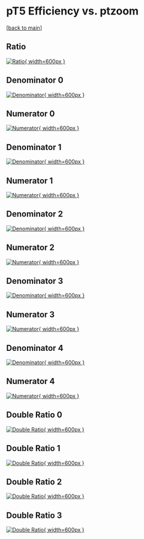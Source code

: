 # pT5 Efficiency vs. ptzoom

[[back to main](./)]



## Ratio

[![Ratio](../mtv/var/pT5_loweta_13_1_eff_ptzoom.png){ width=600px }](../mtv/var/pT5_loweta_13_1_eff_ptzoom.pdf)

## Denominator 0

[![Denominator](../mtv/den/pT5_loweta_13_1_eff_ptzoom_den0.png){ width=600px }](../mtv/den/pT5_loweta_13_1_eff_ptzoom_den0.pdf)

## Numerator 0

[![Numerator](../mtv/num/pT5_loweta_13_1_eff_ptzoom_num0.png){ width=600px }](../mtv/num/pT5_loweta_13_1_eff_ptzoom_num0.pdf)

## Denominator 1

[![Denominator](../mtv/den/pT5_loweta_13_1_eff_ptzoom_den1.png){ width=600px }](../mtv/den/pT5_loweta_13_1_eff_ptzoom_den1.pdf)

## Numerator 1

[![Numerator](../mtv/num/pT5_loweta_13_1_eff_ptzoom_num1.png){ width=600px }](../mtv/num/pT5_loweta_13_1_eff_ptzoom_num1.pdf)

## Denominator 2

[![Denominator](../mtv/den/pT5_loweta_13_1_eff_ptzoom_den2.png){ width=600px }](../mtv/den/pT5_loweta_13_1_eff_ptzoom_den2.pdf)

## Numerator 2

[![Numerator](../mtv/num/pT5_loweta_13_1_eff_ptzoom_num2.png){ width=600px }](../mtv/num/pT5_loweta_13_1_eff_ptzoom_num2.pdf)

## Denominator 3

[![Denominator](../mtv/den/pT5_loweta_13_1_eff_ptzoom_den3.png){ width=600px }](../mtv/den/pT5_loweta_13_1_eff_ptzoom_den3.pdf)

## Numerator 3

[![Numerator](../mtv/num/pT5_loweta_13_1_eff_ptzoom_num3.png){ width=600px }](../mtv/num/pT5_loweta_13_1_eff_ptzoom_num3.pdf)

## Denominator 4

[![Denominator](../mtv/den/pT5_loweta_13_1_eff_ptzoom_den4.png){ width=600px }](../mtv/den/pT5_loweta_13_1_eff_ptzoom_den4.pdf)

## Numerator 4

[![Numerator](../mtv/num/pT5_loweta_13_1_eff_ptzoom_num4.png){ width=600px }](../mtv/num/pT5_loweta_13_1_eff_ptzoom_num4.pdf)

## Double Ratio 0

[![Double Ratio](../mtv/ratio/pT5_loweta_13_1_eff_ptzoom_ratio0.png){ width=600px }](../mtv/ratio/pT5_loweta_13_1_eff_ptzoom_ratio0.pdf)

## Double Ratio 1

[![Double Ratio](../mtv/ratio/pT5_loweta_13_1_eff_ptzoom_ratio1.png){ width=600px }](../mtv/ratio/pT5_loweta_13_1_eff_ptzoom_ratio1.pdf)

## Double Ratio 2

[![Double Ratio](../mtv/ratio/pT5_loweta_13_1_eff_ptzoom_ratio2.png){ width=600px }](../mtv/ratio/pT5_loweta_13_1_eff_ptzoom_ratio2.pdf)

## Double Ratio 3

[![Double Ratio](../mtv/ratio/pT5_loweta_13_1_eff_ptzoom_ratio3.png){ width=600px }](../mtv/ratio/pT5_loweta_13_1_eff_ptzoom_ratio3.pdf)

